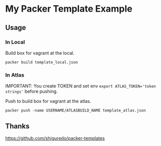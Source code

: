 My Packer Template Example
==============

Usage
-------------

### In Local

Build box for vagrant at the local.

```
packer build template_local.json
```


### In Atlas

IMPORTANT: You create TOKEN and set env `export ATLAS_TOKEN='token strings'` before pushing.

Push to build box for vagrant at the atlas.

```
packer push -name USERNAME/ATLASBUILD_NAME template_atlas.json
```


Thanks
-------------

https://github.com/shiguredo/packer-templates
